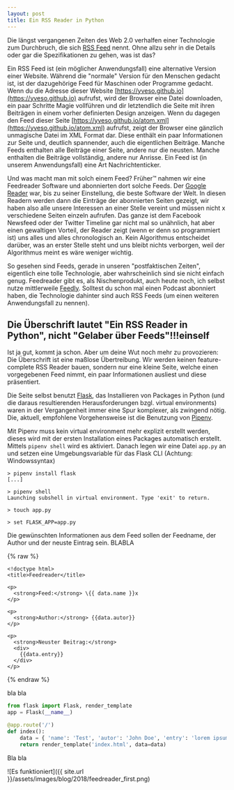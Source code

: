 ```yaml
---
layout: post
title: Ein RSS Reader in Python
---
```


Die längst vergangenen Zeiten des Web 2.0 verhalfen einer Technologie zum Durchbruch, die sich [RSS Feed](https://de.wikipedia.org/wiki/RSS_(Web-Feed)) nennt. Ohne allzu sehr in die Details oder gar die Spezifikationen zu gehen, was ist das?

Ein RSS Feed ist (ein möglicher Anwendungsfall) eine alternative Version einer Website. Während die "normale" Version für den Menschen gedacht ist, ist der dazugehörige Feed für Maschinen oder Programme gedacht. Wenn du die Adresse dieser Website [https://yveso.github.io](https://yveso.github.io) aufrufst, wird der Browser eine Datei downloaden, ein paar Schritte Magie vollführen und dir letztendlich die Seite mit ihren Beiträgen in einem vorher definierten Design anzeigen. Wenn du dagegen den Feed dieser Seite [https://yveso.github.io/atom.xml](https://yveso.github.io/atom.xml) aufrufst, zeigt der Browser eine gänzlich unmagische Datei im XML Format dar. Diese enthält ein paar Informationen zur Seite und, deutlich spannender, auch die eigentlichen Beiträge. Manche Feeds enthalten alle Beiträge einer Seite, andere nur die neusten. Manche enthalten die Beiträge vollständig, andere nur Anrisse. Ein Feed ist (in unserem Anwendungsfall) eine Art Nachrichtenticker.
<!--more-->

Und was macht man mit solch einem Feed? Früher&trade; nahmen wir eine Feedreader Software und abonnierten dort solche Feeds. Der [Google Reader](https://de.wikipedia.org/wiki/Google_Reader) war, bis zu seiner Einstellung, die beste Software der Welt. In diesen Readern werden dann die Einträge der abonnierten Seiten gezeigt, wir haben also alle unsere Interessen an einer Stelle vereint und müssen nicht x verschiedene Seiten einzeln aufrufen. Das ganze ist dem Facebook Newsfeed oder der Twitter Timeline gar nicht mal so unähnlich, hat aber einen gewaltigen Vorteil, der Reader zeigt (wenn er denn so programmiert ist) uns alles und alles chronologisch an. Kein Algorithmus entscheidet darüber, was an erster Stelle steht und uns bleibt nichts verborgen, weil der Algorithmus meint es wäre weniger wichtig.

So gesehen sind Feeds, gerade in unseren "postfaktischen Zeiten", eigentlich eine tolle Technologie, aber wahrscheinlich sind sie nicht einfach genug. Feedreader gibt es, als Nischenprodukt, auch heute noch, ich selbst nutze mittlerweile [Feedly](https://feedly.com). Solltest du schon mal einen Podcast abonniert haben, die Technologie dahinter sind auch RSS Feeds (um einen weiteren Anwendungsfall zu nennen).

## Die Überschrift lautet "Ein RSS Reader in Python", nicht "Gelaber über Feeds"!!!einself

Ist ja gut, kommt ja schon. Aber um deine Wut noch mehr zu provozieren: Die Überschrift ist eine maßlose Übertreibung. Wir werden keinen feature-complete RSS Reader bauen, sondern nur eine kleine Seite, welche einen vorgegebenen Feed nimmt, ein paar Informationen ausliest und diese präsentiert.

Die Seite selbst benutzt [Flask](http://flask.pocoo.org/docs/0.12/quickstart/), das Installieren von Packages in Python (und die daraus resultierenden Herausforderungen bzgl. virtual environments) waren in der Vergangenheit immer eine Spur komplexer, als zwingend nötig. Die, aktuell, empfohlene Vorgehensweise ist die Benutzung von [Pipenv](https://github.com/pypa/pipenv).

Mit Pipenv muss kein virtual environment mehr explizit erstellt werden, dieses wird mit der ersten Installation eines Packages automatisch erstellt. Mittels `pipenv shell` wird es aktiviert. Danach legen wir eine Datei `app.py` an und setzen eine Umgebungsvariable für das Flask CLI (Achtung: Windowssyntax)

```
> pipenv install flask
[...]

> pipenv shell
Launching subshell in virtual environment. Type 'exit' to return.

> touch app.py

> set FLASK_APP=app.py
```

Die gewünschten Informationen aus dem Feed sollen der Feedname, der Author und der neuste Eintrag sein. BLABLA

{% raw %}
```django
<!doctype html>
<title>Feedreader</title>

<p>
  <strong>Feed:</strong> \{{ data.name }}x
</p>

<p>
  <strong>Author:</strong> {{data.autor}}
</p>

<p>
  <strong>Neuster Beitrag:</strong>
  <div>
    {{data.entry}}
  </div>
</p>
```
{% endraw %}

bla bla

```python
from flask import Flask, render_template
app = Flask(__name__)

@app.route('/')
def index():
    data = { 'name': 'Test', 'autor': 'John Doe', 'entry': 'lorem ipsum'}
    return render_template('index.html', data=data)
```

Bla bla

![Es funktioniert]({{ site.url }}/assets/images/blog/2018/feedreader_first.png)
